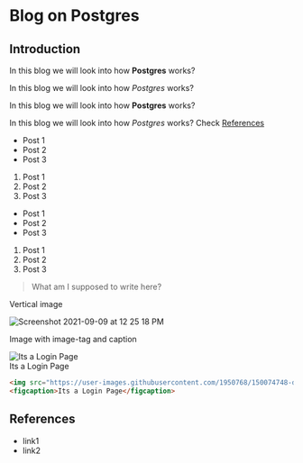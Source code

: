 # Blog on Postgres

## Introduction

In this blog we will look into how **Postgres** works?

In this blog we will look into how _Postgres_ works?

In this blog we will look into how <b>Postgres</b> works?

In this blog we will look into how <i>Postgres</i> works? Check [References](#references)

<ul>
  <li> Post 1 </li>
  <li> Post 2 </li>
  <li> Post 3 </li>
</ul>

<ol>
  <li> Post 1 </li>
  <li> Post 2 </li>
  <li> Post 3 </li>
</ol>

- Post 1
- Post 2
- Post 3

1. Post 1
2. Post 2
3. Post 3

> What am I supposed to write here?

Vertical image

![Screenshot 2021-09-09 at 12 25 18 PM](https://user-images.githubusercontent.com/1950768/150074748-d7434b57-d639-4264-ab1e-a66a1e05b54b.png)


Image with image-tag and caption


<img src="https://user-images.githubusercontent.com/1950768/150074748-d7434b57-d639-4264-ab1e-a66a1e05b54b.png" class="kg-image" alt="Its a Login Page" loading="lazy">
<figcaption>Its a Login Page</figcaption>


```HTML
<img src="https://user-images.githubusercontent.com/1950768/150074748-d7434b57-d639-4264-ab1e-a66a1e05b54b.png" class="kg-image" alt="Its a Login Page" loading="lazy">
<figcaption>Its a Login Page</figcaption>
```




## References

- link1
- link2
